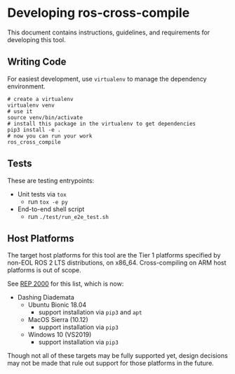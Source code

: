 # Developing ros-cross-compile

This document contains instructions, guidelines, and requirements for developing this tool.

## Writing Code

For easiest development, use `virtualenv` to manage the dependency environment.

```
# create a virtualenv
virtualenv venv
# use it
source venv/bin/activate
# install this package in the virtualenv to get dependencies
pip3 install -e .
# now you can run your work
ros_cross_compile
```

## Tests

These are testing entrypoints:

* Unit tests via `tox`
  * run `tox -e py`
* End-to-end shell script
  * run `./test/run_e2e_test.sh`

## Host Platforms

The target host platforms for this tool are the Tier 1 platforms specified by non-EOL ROS 2 LTS distributions, on x86_64.
Cross-compiling on ARM host platforms is out of scope.

See [REP 2000](https://www.ros.org/reps/rep-2000.html) for this list, which is now:
* Dashing Diademata
  * Ubuntu Bionic 18.04
    * support installation via `pip3` and `apt`
  * MacOS Sierra (10.12)
    * support installation via `pip3`
  * Windows 10 (VS2019)
    * support installation via `pip3`

Though not all of these targets may be fully supported yet, design decisions may not be made that rule out support for those platforms in the future.
